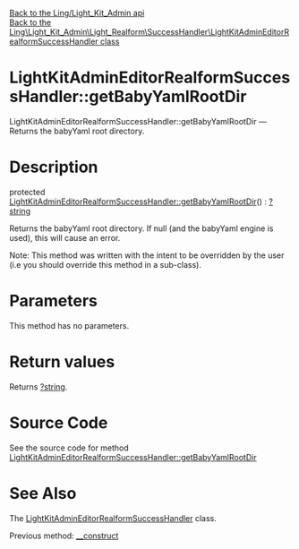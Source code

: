 [Back to the Ling/Light_Kit_Admin api](https://github.com/lingtalfi/Light_Kit_Admin/blob/master/doc/api/Ling/Light_Kit_Admin.md)<br>
[Back to the Ling\Light_Kit_Admin\Light_Realform\SuccessHandler\LightKitAdminEditorRealformSuccessHandler class](https://github.com/lingtalfi/Light_Kit_Admin/blob/master/doc/api/Ling/Light_Kit_Admin/Light_Realform/SuccessHandler/LightKitAdminEditorRealformSuccessHandler.md)


LightKitAdminEditorRealformSuccessHandler::getBabyYamlRootDir
================



LightKitAdminEditorRealformSuccessHandler::getBabyYamlRootDir — Returns the babyYaml root directory.




Description
================


protected [LightKitAdminEditorRealformSuccessHandler::getBabyYamlRootDir](https://github.com/lingtalfi/Light_Kit_Admin/blob/master/doc/api/Ling/Light_Kit_Admin/Light_Realform/SuccessHandler/LightKitAdminEditorRealformSuccessHandler/getBabyYamlRootDir.md)() : [?string](https://github.com/lingtalfi/Light_Kit_Admin/blob/master/doc/api/Ling/Light_Kit_Admin/Light_Realform/SuccessHandler/?string.md)




Returns the babyYaml root directory.
If null (and the babyYaml engine is used), this will cause an error.

Note: This method was written with the intent to be overridden by the user (i.e you should override this method in a sub-class).



Parameters
================

This method has no parameters.


Return values
================

Returns [?string](https://github.com/lingtalfi/Light_Kit_Admin/blob/master/doc/api/Ling/Light_Kit_Admin/Light_Realform/SuccessHandler/?string.md).








Source Code
===========
See the source code for method [LightKitAdminEditorRealformSuccessHandler::getBabyYamlRootDir](https://github.com/lingtalfi/Light_Kit_Admin/blob/master/Light_Realform/SuccessHandler/LightKitAdminEditorRealformSuccessHandler.php#L28-L31)


See Also
================

The [LightKitAdminEditorRealformSuccessHandler](https://github.com/lingtalfi/Light_Kit_Admin/blob/master/doc/api/Ling/Light_Kit_Admin/Light_Realform/SuccessHandler/LightKitAdminEditorRealformSuccessHandler.md) class.

Previous method: [__construct](https://github.com/lingtalfi/Light_Kit_Admin/blob/master/doc/api/Ling/Light_Kit_Admin/Light_Realform/SuccessHandler/LightKitAdminEditorRealformSuccessHandler/__construct.md)<br>

